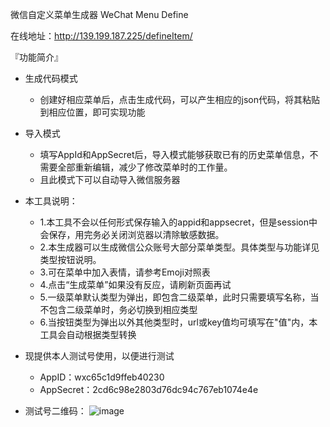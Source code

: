 微信自定义菜单生成器 WeChat Menu Define
 
 在线地址：http://139.199.187.225/defineItem/

『功能简介』
* 生成代码模式
    *  创建好相应菜单后，点击生成代码，可以产生相应的json代码，将其粘贴到相应位置，即可实现功能
* 导入模式
    *  填写AppId和AppSecret后，导入模式能够获取已有的历史菜单信息，不需要全部重新编辑，减少了修改菜单时的工作量。
    *  且此模式下可以自动导入微信服务器
* 本工具说明：
    *  1.本工具不会以任何形式保存输入的appid和appsecret，但是session中会保存，用完务必关闭浏览器以清除敏感数据。
    *  2.本生成器可以生成微信公众账号大部分菜单类型。具体类型与功能详见类型按钮说明。
    *  3.可在菜单中加入表情，请参考Emoji对照表
    *  4.点击“生成菜单”如果没有反应，请刷新页面再试
    *  5.一级菜单默认类型为弹出，即包含二级菜单，此时只需要填写名称，当不包含二级菜单时，务必切换到相应类型
    *  6.当按钮类型为弹出以外其他类型时，url或key值均可填写在"值"内，本工具会自动根据类型转换

* 现提供本人测试号使用，以便进行测试
    *  AppID：wxc65c1d9ffeb40230
    *  AppSecret：2cd6c98e2803d76dc94c767eb1074e4e
  
* 测试号二维码：
![image](http://139.199.187.225/defineItem/test.jpg)
